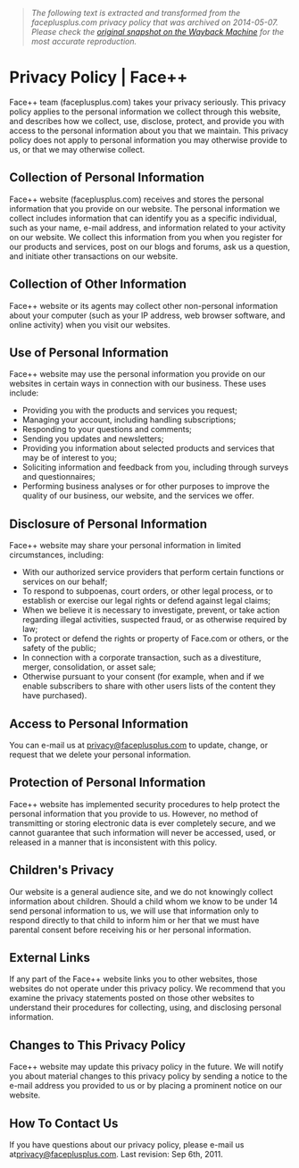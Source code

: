 > *The following text is extracted and transformed from the faceplusplus.com privacy policy that was archived on 2014-05-07. Please check the [original snapshot on the Wayback Machine](https://web.archive.org/web/20140507115110id_/http%3A//www.faceplusplus.com/privacy-policy) for the most accurate reproduction.*

# Privacy Policy | Face++

Face++ team (faceplusplus.com) takes your privacy seriously. This privacy policy applies to the personal information we collect through this website, and describes how we collect, use, disclose, protect, and provide you with access to the personal information about you that we maintain. This privacy policy does not apply to personal information you may otherwise provide to us, or that we may otherwise collect. 

## Collection of Personal Information

Face++ website (faceplusplus.com) receives and stores the personal information that you provide on our website. The personal information we collect includes information that can identify you as a specific individual, such as your name, e-mail address, and information related to your activity on our website. We collect this information from you when you register for our products and services, post on our blogs and forums, ask us a question, and initiate other transactions on our website. 

## Collection of Other Information

Face++ website or its agents may collect other non-personal information about your computer (such as your IP address, web browser software, and online activity) when you visit our websites. 

## Use of Personal Information

Face++ website may use the personal information you provide on our websites in certain ways in connection with our business. These uses include: 

  * Providing you with the products and services you request;
  * Managing your account, including handling subscriptions;
  * Responding to your questions and comments;
  * Sending you updates and newsletters;
  * Providing you information about selected products and services that may be of interest to you;
  * Soliciting information and feedback from you, including through surveys and questionnaires;
  * Performing business analyses or for other purposes to improve the quality of our business, our website, and the services we offer.



## Disclosure of Personal Information

Face++ website may share your personal information in limited circumstances, including: 

  * With our authorized service providers that perform certain functions or services on our behalf;
  * To respond to subpoenas, court orders, or other legal process, or to establish or exercise our legal rights or defend against legal claims;
  * When we believe it is necessary to investigate, prevent, or take action regarding illegal activities, suspected fraud, or as otherwise required by law;
  * To protect or defend the rights or property of Face.com or others, or the safety of the public;
  * In connection with a corporate transaction, such as a divestiture, merger, consolidation, or asset sale;
  * Otherwise pursuant to your consent (for example, when and if we enable subscribers to share with other users lists of the content they have purchased).



## Access to Personal Information

You can e-mail us at [privacy@faceplusplus.com](mailto:privacy@faceplusplus.com) to update, change, or request that we delete your personal information. 

## Protection of Personal Information

Face++ website has implemented security procedures to help protect the personal information that you provide to us. However, no method of transmitting or storing electronic data is ever completely secure, and we cannot guarantee that such information will never be accessed, used, or released in a manner that is inconsistent with this policy. 

## Children's Privacy

Our website is a general audience site, and we do not knowingly collect information about children. Should a child whom we know to be under 14 send personal information to us, we will use that information only to respond directly to that child to inform him or her that we must have parental consent before receiving his or her personal information. 

## External Links

If any part of the Face++ website links you to other websites, those websites do not operate under this privacy policy. We recommend that you examine the privacy statements posted on those other websites to understand their procedures for collecting, using, and disclosing personal information. 

## Changes to This Privacy Policy

Face++ website may update this privacy policy in the future. We will notify you about material changes to this privacy policy by sending a notice to the e-mail address you provided to us or by placing a prominent notice on our website. 

## How To Contact Us

If you have questions about our privacy policy, please e-mail us at[privacy@faceplusplus.com](mailto:privacy@faceplusplus.com). Last revision: Sep 6th, 2011. 
